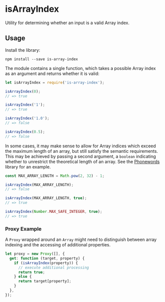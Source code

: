 # isArrayIndex

Utility for determining whether an input is a valid Array index.

## Usage

Install the library:

```
npm install --save is-array-index
```

The module contains a single function, which takes a possible Array index as an argument and returns whether it is valid:

```javascript
let isArrayIndex = require('is-array-index');

isArrayIndex(0);
// => true

isArrayIndex('1');
// => true

isArrayIndex('1.0');
// => false

isArrayIndex(0.5);
// => false
```

In some cases, it may make sense to allow for Array indices which exceed the maximum length of an array, but still satisfy the semantic requirements.  This may be achieved by passing a second argument, a `boolean` indicating whether to unrestrict the theoretical length of an array.  See the [Phonewords](https://github.com/itsnickbarry/phonewords) library for an example.

```javascript
const MAX_ARRAY_LENGTH = Math.pow(2, 32) - 1;

isArrayIndex(MAX_ARRAY_LENGTH);
// => false

isArrayIndex(MAX_ARRAY_LENGTH, true);
// => true

isArrayIndex(Number.MAX_SAFE_INTEGER, true);
// => true
```

### Proxy Example

A `Proxy` wrapped around an `Array` might need to distinguish between array indexing and the accessing of additional properties.

```javascript
let proxy = new Proxy([], {
  get: function (target, property) {
    if (isArrayIndex(property)) {
      // execute additional processing
      return true;
    } else {
      return target[property];
    }
  },
});
```
